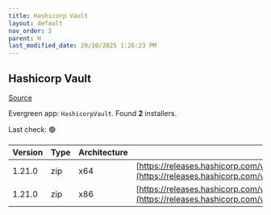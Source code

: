 ```yaml
---
title: Hashicorp Vault
layout: default
nav_order: 2
parent: H
last_modified_date: 29/10/2025 1:26:23 PM
---
```


## Hashicorp Vault

[Source](https://www.vaultproject.io/)

Evergreen app: `HashicorpVault`. Found **2** installers.

Last check: 🟢

| Version | Type | Architecture | URI                                                                                                                                                      |
| ------- | ---- | ------------ | -------------------------------------------------------------------------------------------------------------------------------------------------------- |
| 1.21.0  | zip  | x64          | [https://releases.hashicorp.com/vault/1.21.0/vault_1.21.0_windows_amd64.zip](https://releases.hashicorp.com/vault/1.21.0/vault_1.21.0_windows_amd64.zip) |
| 1.21.0  | zip  | x86          | [https://releases.hashicorp.com/vault/1.21.0/vault_1.21.0_windows_386.zip](https://releases.hashicorp.com/vault/1.21.0/vault_1.21.0_windows_386.zip)     |
